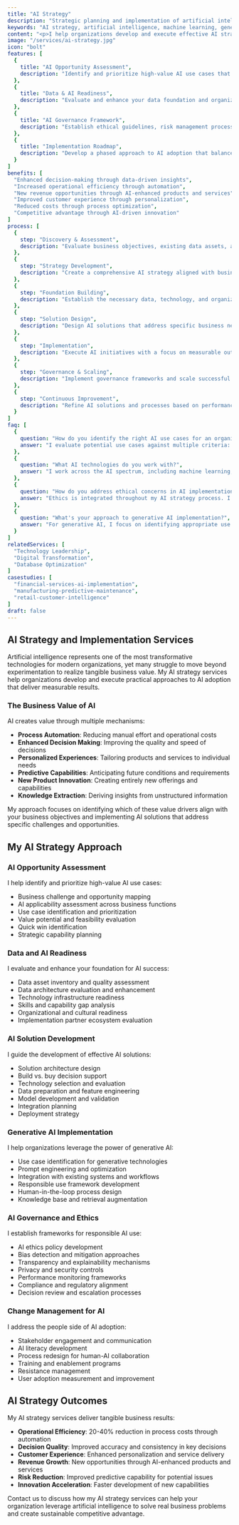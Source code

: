 ```yaml
---
title: "AI Strategy"
description: "Strategic planning and implementation of artificial intelligence initiatives that drive business value through automation, insight, and innovation."
keywords: "AI strategy, artificial intelligence, machine learning, generative AI, data science, AI governance, AI implementation"
content: "<p>I help organizations develop and execute effective AI strategies that align with business objectives and deliver measurable value. My pragmatic approach focuses on identifying high-impact use cases, establishing the necessary foundations, and implementing AI solutions that solve real business problems.</p><p>From generative AI to predictive analytics, I guide organizations through the entire journey from strategy to implementation and ongoing governance.</p>"
image: "/services/ai-strategy.jpg"
icon: "bolt"
features: [
  {
    title: "AI Opportunity Assessment",
    description: "Identify and prioritize high-value AI use cases that align with your business strategy and capabilities."
  },
  {
    title: "Data & AI Readiness",
    description: "Evaluate and enhance your data foundation and organizational capabilities to support successful AI implementation."
  },
  {
    title: "AI Governance Framework",
    description: "Establish ethical guidelines, risk management processes, and governance structures for responsible AI use."
  },
  {
    title: "Implementation Roadmap",
    description: "Develop a phased approach to AI adoption that balances quick wins with strategic long-term capabilities."
  }
]
benefits: [
  "Enhanced decision-making through data-driven insights",
  "Increased operational efficiency through automation",
  "New revenue opportunities through AI-enhanced products and services",
  "Improved customer experience through personalization",
  "Reduced costs through process optimization",
  "Competitive advantage through AI-driven innovation"
]
process: [
  {
    step: "Discovery & Assessment",
    description: "Evaluate business objectives, existing data assets, and organizational readiness to identify AI opportunities."
  },
  {
    step: "Strategy Development",
    description: "Create a comprehensive AI strategy aligned with business goals, including use case prioritization and capability requirements."
  },
  {
    step: "Foundation Building",
    description: "Establish the necessary data, technology, and organizational foundations to support successful AI implementation."
  },
  {
    step: "Solution Design",
    description: "Design AI solutions that address specific business needs with appropriate technologies and methodologies."
  },
  {
    step: "Implementation",
    description: "Execute AI initiatives with a focus on measurable outcomes and organizational adoption."
  },
  {
    step: "Governance & Scaling",
    description: "Implement governance frameworks and scale successful solutions across the organization."
  },
  {
    step: "Continuous Improvement",
    description: "Refine AI solutions and processes based on performance data and evolving business needs."
  }
]
faq: [
  {
    question: "How do you identify the right AI use cases for an organization?",
    answer: "I evaluate potential use cases against multiple criteria: business impact, technical feasibility, data availability, implementation complexity, and organizational readiness. This helps prioritize initiatives that deliver maximum value while being achievable within the organization's constraints."
  },
  {
    question: "What AI technologies do you work with?",
    answer: "I work across the AI spectrum, including machine learning, natural language processing, computer vision, generative AI, and decision intelligence. My technology-agnostic approach focuses on selecting the right tools for each specific business problem."
  },
  {
    question: "How do you address ethical concerns in AI implementation?",
    answer: "Ethics is integrated throughout my AI strategy process. I help establish clear ethical guidelines, implement bias detection and mitigation approaches, ensure transparency in AI decisions, and create governance frameworks that promote responsible AI use."
  },
  {
    question: "What's your approach to generative AI implementation?",
    answer: "For generative AI, I focus on identifying appropriate use cases, establishing guardrails for responsible use, integrating with existing systems, and ensuring proper data governance. I emphasize practical value realization while managing the unique risks associated with generative technologies."
  }
]
relatedServices: [
  "Technology Leadership",
  "Digital Transformation",
  "Database Optimization"
]
casestudies: [
  "financial-services-ai-implementation",
  "manufacturing-predictive-maintenance",
  "retail-customer-intelligence"
]
draft: false
---
```


## AI Strategy and Implementation Services

Artificial intelligence represents one of the most transformative technologies for modern organizations, yet many struggle to move beyond experimentation to realize tangible business value. My AI strategy services help organizations develop and execute practical approaches to AI adoption that deliver measurable results.

### The Business Value of AI

AI creates value through multiple mechanisms:

- **Process Automation**: Reducing manual effort and operational costs
- **Enhanced Decision Making**: Improving the quality and speed of decisions
- **Personalized Experiences**: Tailoring products and services to individual needs
- **Predictive Capabilities**: Anticipating future conditions and requirements
- **New Product Innovation**: Creating entirely new offerings and capabilities
- **Knowledge Extraction**: Deriving insights from unstructured information

My approach focuses on identifying which of these value drivers align with your business objectives and implementing AI solutions that address specific challenges and opportunities.

## My AI Strategy Approach

### AI Opportunity Assessment

I help identify and prioritize high-value AI use cases:

- Business challenge and opportunity mapping
- AI applicability assessment across business functions
- Use case identification and prioritization
- Value potential and feasibility evaluation
- Quick win identification
- Strategic capability planning

### Data and AI Readiness

I evaluate and enhance your foundation for AI success:

- Data asset inventory and quality assessment
- Data architecture evaluation and enhancement
- Technology infrastructure readiness
- Skills and capability gap analysis
- Organizational and cultural readiness
- Implementation partner ecosystem evaluation

### AI Solution Development

I guide the development of effective AI solutions:

- Solution architecture design
- Build vs. buy decision support
- Technology selection and evaluation
- Data preparation and feature engineering
- Model development and validation
- Integration planning
- Deployment strategy

### Generative AI Implementation

I help organizations leverage the power of generative AI:

- Use case identification for generative technologies
- Prompt engineering and optimization
- Integration with existing systems and workflows
- Responsible use framework development
- Human-in-the-loop process design
- Knowledge base and retrieval augmentation

### AI Governance and Ethics

I establish frameworks for responsible AI use:

- AI ethics policy development
- Bias detection and mitigation approaches
- Transparency and explainability mechanisms
- Privacy and security controls
- Performance monitoring frameworks
- Compliance and regulatory alignment
- Decision review and escalation processes

### Change Management for AI

I address the people side of AI adoption:

- Stakeholder engagement and communication
- AI literacy development
- Process redesign for human-AI collaboration
- Training and enablement programs
- Resistance management
- User adoption measurement and improvement

## AI Strategy Outcomes

My AI strategy services deliver tangible business results:

- **Operational Efficiency**: 20-40% reduction in process costs through automation
- **Decision Quality**: Improved accuracy and consistency in key decisions
- **Customer Experience**: Enhanced personalization and service delivery
- **Revenue Growth**: New opportunities through AI-enhanced products and services
- **Risk Reduction**: Improved predictive capability for potential issues
- **Innovation Acceleration**: Faster development of new capabilities

Contact us to discuss how my AI strategy services can help your organization leverage artificial intelligence to solve real business problems and create sustainable competitive advantage.